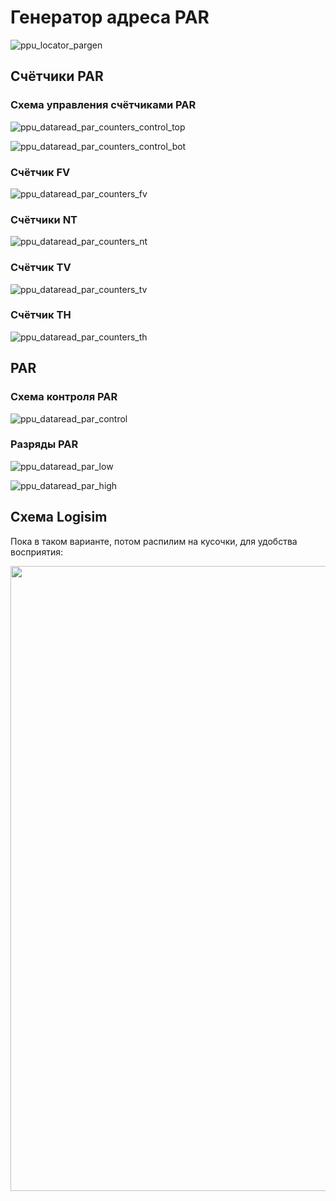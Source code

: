# Генератор адреса PAR

![ppu_locator_pargen](/BreakingNESWiki/imgstore/ppu/ppu_locator_pargen.jpg)

## Счётчики PAR

### Схема управления счётчиками PAR

![ppu_dataread_par_counters_control_top](/BreakingNESWiki/imgstore/ppu/ppu_par_counters_control_top.jpg)

![ppu_dataread_par_counters_control_bot](/BreakingNESWiki/imgstore/ppu/ppu_par_counters_control_bot.jpg)

### Счётчик FV

![ppu_dataread_par_counters_fv](/BreakingNESWiki/imgstore/ppu/ppu_par_counters_fv.jpg)

### Счётчики NT

![ppu_dataread_par_counters_nt](/BreakingNESWiki/imgstore/ppu/ppu_par_counters_nt.jpg)

### Счётчик TV

![ppu_dataread_par_counters_tv](/BreakingNESWiki/imgstore/ppu/ppu_par_counters_tv.jpg)

### Счётчик TH

![ppu_dataread_par_counters_th](/BreakingNESWiki/imgstore/ppu/ppu_par_counters_th.jpg)

## PAR

### Схема контроля PAR

![ppu_dataread_par_control](/BreakingNESWiki/imgstore/ppu/ppu_par_control.jpg)

### Разряды PAR

![ppu_dataread_par_low](/BreakingNESWiki/imgstore/ppu/ppu_par_low.jpg)

![ppu_dataread_par_high](/BreakingNESWiki/imgstore/ppu/ppu_par_high.jpg)

## Схема Logisim

Пока в таком варианте, потом распилим на кусочки, для удобства восприятия:

<img src="/BreakingNESWiki/imgstore/ppu_logisim_pargen.jpg" width="1000px">
